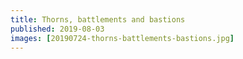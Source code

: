 ```yaml
---
title: Thorns, battlements and bastions
published: 2019-08-03
images: [20190724-thorns-battlements-bastions.jpg]
---
```

